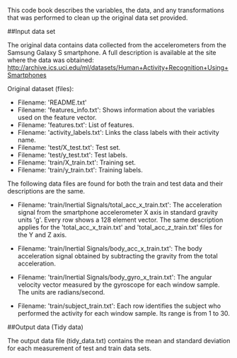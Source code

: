 
This code book describes the variables, the data, and any transformations that was performed to clean up the original data set provided.

##Input data set

The original data contains data collected from the accelerometers from the Samsung Galaxy S smartphone. A full description is available at the site where the data was obtained: 
http://archive.ics.uci.edu/ml/datasets/Human+Activity+Recognition+Using+Smartphones

Original dataset (files):
- Filename: 'README.txt'
- Filename: 'features_info.txt': Shows information about the variables used on the feature vector.
- Filename: 'features.txt': List of features.
- Filename: 'activity_labels.txt': Links the class labels with their activity name.
- Filename: 'test/X_test.txt': Test set.
- Filename: 'test/y_test.txt': Test labels.
- Filename: 'train/X_train.txt': Training set.
- Filename: 'train/y_train.txt': Training labels.

The following data files are found for both the train and test data and their descriptions are the same. 

- Filename: 'train/Inertial Signals/total_acc_x_train.txt': The acceleration signal from the smartphone accelerometer X axis in standard gravity units 'g'. Every row shows a 128 element vector. The same description applies for the 'total_acc_x_train.txt' and 'total_acc_z_train.txt' files for the Y and Z axis. 

- Filename: 'train/Inertial Signals/body_acc_x_train.txt': The body acceleration signal obtained by subtracting the gravity from the total acceleration. 

- Filename: 'train/Inertial Signals/body_gyro_x_train.txt': The angular velocity vector measured by the gyroscope for each window sample. The units are radians/second. 

- Filename: 'train/subject_train.txt': Each row identifies the subject who performed the activity for each window sample. Its range is from 1 to 30.


##Output data (Tidy data)

The output data file (tidy_data.txt) contains the mean and standard deviation for each measurement of test and train data sets. 